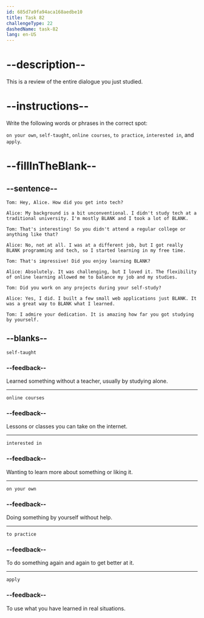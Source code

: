 ```yaml
---
id: 685d7a9fa94aca168aedbe10
title: Task 82
challengeType: 22
dashedName: task-82
lang: en-US
---
```


<!-- REVIEW -->

# --description--

This is a review of the entire dialogue you just studied.

# --instructions--

Write the following words or phrases in the correct spot:

`on your own`, `self-taught`, `online courses`, `to practice`, `interested in`, and `apply`.

# --fillInTheBlank--

## --sentence--

`Tom: Hey, Alice. How did you get into tech?`

`Alice: My background is a bit unconventional. I didn't study tech at a traditional university. I'm mostly BLANK and I took a lot of BLANK.`

`Tom: That's interesting! So you didn't attend a regular college or anything like that?`

`Alice: No, not at all. I was at a different job, but I got really BLANK programming and tech, so I started learning in my free time.`

`Tom: That's impressive! Did you enjoy learning BLANK?`

`Alice: Absolutely. It was challenging, but I loved it. The flexibility of online learning allowed me to balance my job and my studies.`

`Tom: Did you work on any projects during your self-study?`

`Alice: Yes, I did. I built a few small web applications just BLANK. It was a great way to BLANK what I learned.`

`Tom: I admire your dedication. It is amazing how far you got studying by yourself.`

## --blanks--

`self-taught`

### --feedback--

Learned something without a teacher, usually by studying alone.

---

`online courses`

### --feedback--

Lessons or classes you can take on the internet.

---

`interested in`

### --feedback--

Wanting to learn more about something or liking it.

---

`on your own`

### --feedback--

Doing something by yourself without help.

---

`to practice`

### --feedback--

To do something again and again to get better at it.

---

`apply`

### --feedback--

To use what you have learned in real situations.
